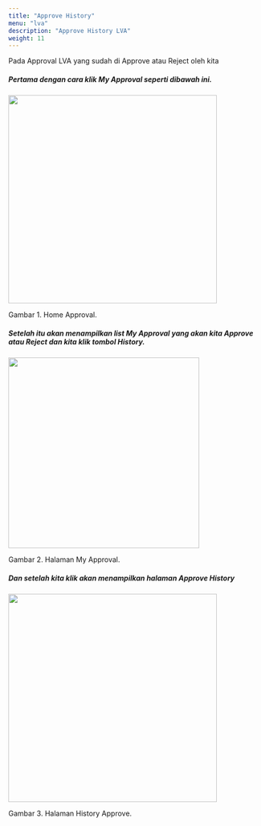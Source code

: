 ```yaml
---
title: "Approve History"
menu: "lva"
description: "Approve History LVA"
weight: 11
---
```


Pada Approval LVA yang sudah di Approve atau Reject oleh kita 
##### Pertama dengan cara klik My Approval seperti dibawah ini.

<div class="figure-caption">

<img src="/images/LVA/approve/ApproveHistory/home.JPG" style="width:auto;height:415px;">

Gambar 1. Home Approval.

</div>

##### Setelah itu akan menampilkan list My Approval yang akan kita Approve atau Reject dan kita klik tombol History.

<div class="figure-caption">

<img src="/images/LVA/approve/ApproveHistory/listmyapproval.JPG" style="width:auto;height:380px;">

Gambar 2. Halaman My Approval.

</div>

##### Dan setelah kita klik akan menampilkan halaman Approve History

<div class="figure-caption">

<img src="/images/LVA/approve/ApproveHistory/list.png" style="width:auto;height:415px;">

Gambar 3. Halaman History Approve.

</div>